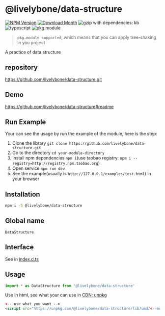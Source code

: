 # @livelybone/data-structure
[![NPM Version](http://img.shields.io/npm/v/@livelybone/data-structure.svg?style=flat-square)](https://www.npmjs.com/package/@livelybone/data-structure)
[![Download Month](http://img.shields.io/npm/dm/@livelybone/data-structure.svg?style=flat-square)](https://www.npmjs.com/package/@livelybone/data-structure)
![gzip with dependencies: kb](https://img.shields.io/badge/gzip--with--dependencies-kb-brightgreen.svg "gzip with dependencies: kb")
![typescript](https://img.shields.io/badge/typescript-supported-blue.svg "typescript")
![pkg.module](https://img.shields.io/badge/pkg.module-supported-blue.svg "pkg.module")

> `pkg.module supported`, which means that you can apply tree-shaking in you project

A practice of data structure

## repository
https://github.com/livelybone/data-structure.git

## Demo
https://github.com/livelybone/data-structure#readme

## Run Example
Your can see the usage by run the example of the module, here is the step:

1. Clone the library `git clone https://github.com/livelybone/data-structure.git`
2. Go to the directory `cd your-module-directory`
3. Install npm dependencies `npm i`(use taobao registry: `npm i --registry=http://registry.npm.taobao.org`)
4. Open service `npm run dev`
5. See the example(usually is `http://127.0.0.1/examples/test.html`) in your browser

## Installation
```bash
npm i -S @livelybone/data-structure
```

## Global name
`DataStructure`

## Interface
See in [index.d.ts](./index.d.ts)

## Usage
```js
import * as DataStructure from '@livelybone/data-structure'
```

Use in html, see what your can use in [CDN: unpkg](https://unpkg.com/@livelybone/data-structure/lib/umd/)
```html
<-- use what you want -->
<script src="https://unpkg.com/@livelybone/data-structure/lib/umd/<--module-->.js"></script>
```
